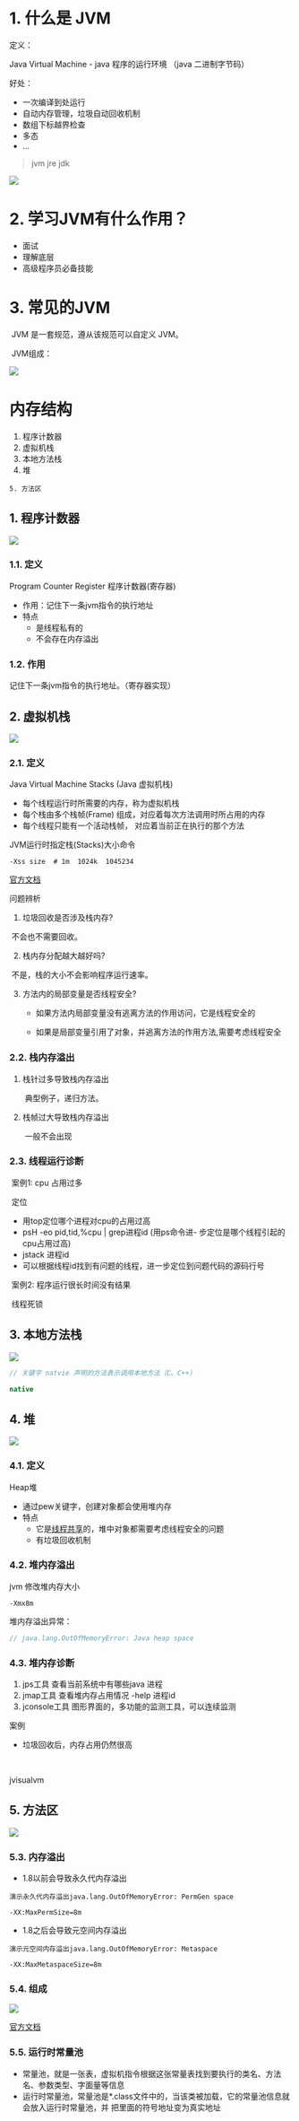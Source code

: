 # 1. 什么是 JVM

定义：

Java Virtual Machine  -  java 程序的运行环境 （java  二进制字节码）

好处：

*   一次编译到处运行
*   自动内存管理，垃圾自动回收机制
*   数组下标越界检查
*   多态
*   ...

>   jvm jre jdk 

<img src="./img/jvm-jre-jdk.png">

# 2. 学习JVM有什么作用？

*   面试
*   理解底层
*   高级程序员必备技能

# 3. 常见的JVM

​	JVM 是一套规范，遵从该规范可以自定义 JVM。

​	JVM组成：

<img src="./img/jvm组成.png">



# 内存结构

1.   程序计数器
2.   虚拟机栈
3.   本地方法栈
4.   堆

	5. 方法区



## 1. 程序计数器

<img src="./img/Register.png"> 

### 1.1. 定义

Program Counter Register 程序计数器(寄存器)

*   作用：记住下一条jvm指令的执行地址
*   特点
    *   是线程私有的
    *   不会存在内存溢出

### 1.2. 作用

记住下一条jvm指令的执行地址。（寄存器实现）



## 2. 虚拟机栈

<img src="./img/JVM-Stacks.png">

### 2.1. 定义

Java Virtual Machine Stacks (Java 虚拟机栈)

*   每个线程运行时所需要的内存，称为虚拟机栈
*   每个栈由多个栈帧(Frame) 组成，对应着每次方法调用时所占用的内存
*   每个线程只能有一个活动栈帧， 对应着当前正在执行的那个方法



JVM运行时指定栈(Stacks)大小命令

```shell
-Xss size  # 1m  1024k  1045234
```

[官方文档](https://docs.oracle.com/en/java/javase/11/tools/java.html)



问题辨析

1.   垃圾回收是否涉及栈内存? 

​			不会也不需要回收。

2.   栈内存分配越大越好吗?

​			不是，栈的大小不会影响程序运行速率。

3.   方法内的局部变量是否线程安全?

     *   如果方法内局部变量没有逃离方法的作用访问，它是线程安全的

     *   如果是局部变量引用了对象，并逃离方法的作用方法,需要考虑线程安全



### 2.2. 栈内存溢出

1.   栈针过多导致栈内存溢出

     ​	典型例子，递归方法。

2.   栈帧过大导致栈内存溢出

     ​	一般不会出现

### 2.3. 线程运行诊断

​	案例1:  cpu 占用过多

​		定位

*   用top定位哪个进程对cpu的占用过高
*   psH -eo pid,tid,%cpu | grep进程id (用ps命令进- 步定位是哪个线程引起的cpu占用过高)
*   jstack 进程id
*   可以根据线程id找到有问题的线程，进一步定位到问题代码的源码行号



​	案例2:  程序运行很长时间没有结果

​		线程死锁



##  3. 本地方法栈

<img src="./img/native-method-stacks.png">

```java
// 关键字 natvie 声明的方法表示调用本地方法（C、C++）

native
```





## 4. 堆

<img src="./img/heap.png">

### 4.1. 定义

Heap堆

*   通过pew关键字，创建对象都会使用堆内存
*   特点
    *   它是<u>线程共享</u>的，堆中对象都需要考虑线程安全的问题
    *   有垃圾回收机制

### 4.2. 堆内存溢出

jvm 修改堆内存大小

```jvm
-Xmx8m
```



堆内存溢出异常：

```java
// java.lang.OutOfMemoryError: Java heap space
```



### 4.3. 堆内存诊断

1. jps工具
  查看当前系统中有哪些java 进程
2. jmap工具
  查看堆内存占用情况     -help  进程id
3. jconsole工具
  图形界面的，多功能的监测工具，可以连续监测





案例

*   垃圾回收后，内存占用仍然很高

​	

jvisualvm



## 5. 方法区

<img src="./img/method-area.png">

### 5.3. 内存溢出

*   1.8以前会导致永久代内存溢出

```jvm
演示永久代内存溢出java.lang.OutOfMemoryError: PermGen space

-XX:MaxPermSize=8m
```

*   1.8之后会导致元空间内存溢出

```jvm
演示元空间内存溢出java.lang.OutOfMemoryError: Metaspace

-XX:MaxMetaspaceSize=8m
```

### 5.4. 组成

<img src="./img/Stringtable.png">

[官方文档](https://docs.oracle.com/en/java/javase/11/tools/java.html)

### 5.5. 运行时常量池

*   常量池，就是一张表，虚拟机指令根据这张常量表找到要执行的类名、方法名、参数类型、字面量等信息
*   运行时常量池，常量池是*.class文件中的，当该类被加载，它的常量池信息就会放入运行时常量池，并
    把里面的符号地址变为真实地址
